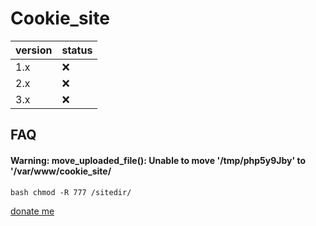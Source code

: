 
# Cookie_site



| version  | status |
| ------------- | ------------- |
| 1.x  | :x:  |
| 2.x | :x:  |
| 3.x| :x: |

## FAQ

#### Warning: move_uploaded_file(): Unable to move '/tmp/php5y9Jby' to '/var/www/cookie_site/

``bash
chmod -R 777 /sitedir/
``

<!-- #### Question 2 -->

<!-- Answer 2 -->

[donate me](https://oxapay.com/donate/48071260)

